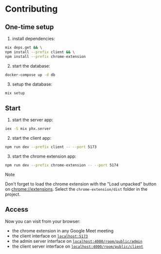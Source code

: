 # Contributing

## One-time setup

1. install dependencies:

```bash
mix deps.get && \
npm install --prefix client && \
npm install --prefix chrome-extension
```

2. start the database:

```bash
docker-compose up -d db
```

3. setup the database:

```bash
mix setup
```

## Start

1. start the server app:

```bash
iex -S mix phx.server
```

2. start the client app:

```bash
npm run dev --prefix client -- --port 5173
```

3. start the chrome extension app:

```bash
npm run dev --prefix chrome-extension -- --port 5174
```

> [!NOTE]
> Don't forget to load the chrome extension with the "Load unpacked" button on [chrome://extensions](chrome://extensions).
> Select the `chrome-extension/dist` folder in the project.

## Access

Now you can visit from your browser:

- the chrome extension in any Google Meet meeting
- the client interface on [`localhost:5173`](http://localhost:5173)
- the admin server interface on [`localhost:4000/room/public/admin`](http://localhost:4000/room/public/admin)
- the client server interface on [`localhost:4000/room/public/client`](http://localhost:4000/room/public/client)
